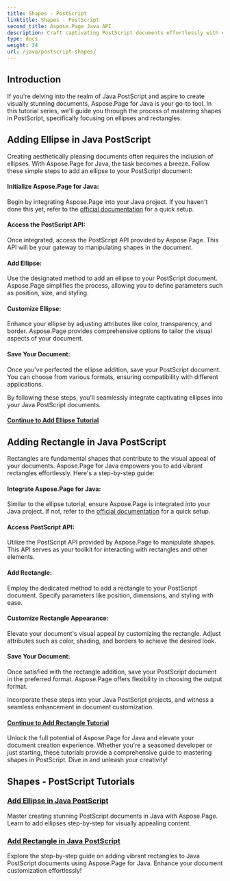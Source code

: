 ```yaml
---
title: Shapes - PostScript
linktitle: Shapes - PostScript
second_title: Aspose.Page Java API
description: Craft captivating PostScript documents effortlessly with Aspose.Page for Java. Dive into detailed tutorials on adding ellipses and rectangles, creating visually appealing content.
type: docs
weight: 34
url: /java/postscript-shapes/
---
```


## Introduction

If you're delving into the realm of Java PostScript and aspire to create visually stunning documents, Aspose.Page for Java is your go-to tool. In this tutorial series, we'll guide you through the process of mastering shapes in PostScript, specifically focusing on ellipses and rectangles.

## Adding Ellipse in Java PostScript

Creating aesthetically pleasing documents often requires the inclusion of ellipses. With Aspose.Page for Java, the task becomes a breeze. Follow these simple steps to add an ellipse to your PostScript document:

#### Initialize Aspose.Page for Java:

Begin by integrating Aspose.Page into your Java project. If you haven't done this yet, refer to the [official documentation](https://reference.aspose.com/page/java/) for a quick setup.

#### Access the PostScript API:
Once integrated, access the PostScript API provided by Aspose.Page. This API will be your gateway to manipulating shapes in the document.

#### Add Ellipse:
Use the designated method to add an ellipse to your PostScript document. Aspose.Page simplifies the process, allowing you to define parameters such as position, size, and styling.

#### Customize Ellipse:
Enhance your ellipse by adjusting attributes like color, transparency, and border. Aspose.Page provides comprehensive options to tailor the visual aspects of your document.

#### Save Your Document:
Once you've perfected the ellipse addition, save your PostScript document. You can choose from various formats, ensuring compatibility with different applications.

By following these steps, you'll seamlessly integrate captivating ellipses into your Java PostScript documents.

#### [Continue to Add Ellipse Tutorial](./add-ellipse/)

## Adding Rectangle in Java PostScript

Rectangles are fundamental shapes that contribute to the visual appeal of your documents. Aspose.Page for Java empowers you to add vibrant rectangles effortlessly. Here's a step-by-step guide:

#### Integrate Aspose.Page for Java:
Similar to the ellipse tutorial, ensure Aspose.Page is integrated into your Java project. If not, refer to the [official documentation](https://reference.aspose.com/page/java/) for a quick setup.

#### Access PostScript API:
Utilize the PostScript API provided by Aspose.Page to manipulate shapes. This API serves as your toolkit for interacting with rectangles and other elements.

#### Add Rectangle:
Employ the dedicated method to add a rectangle to your PostScript document. Specify parameters like position, dimensions, and styling with ease.

#### Customize Rectangle Appearance:
Elevate your document's visual appeal by customizing the rectangle. Adjust attributes such as color, shading, and borders to achieve the desired look.

#### Save Your Document:
Once satisfied with the rectangle addition, save your PostScript document in the preferred format. Aspose.Page offers flexibility in choosing the output format.

Incorporate these steps into your Java PostScript projects, and witness a seamless enhancement in document customization.

#### [Continue to Add Rectangle Tutorial](./add-rectangle/)

Unlock the full potential of Aspose.Page for Java and elevate your document creation experience. Whether you're a seasoned developer or just starting, these tutorials provide a comprehensive guide to mastering shapes in PostScript. Dive in and unleash your creativity!
## Shapes - PostScript Tutorials
### [Add Ellipse in Java PostScript](./add-ellipse/)
Master creating stunning PostScript documents in Java with Aspose.Page. Learn to add ellipses step-by-step for visually appealing content.
### [Add Rectangle in Java PostScript](./add-rectangle/)
Explore the step-by-step guide on adding vibrant rectangles to Java PostScript documents using Aspose.Page for Java. Enhance your document customization effortlessly!
